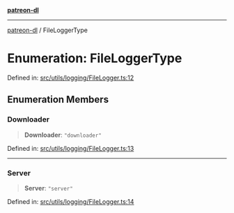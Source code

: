 [**patreon-dl**](../README.md)

***

[patreon-dl](../README.md) / FileLoggerType

# Enumeration: FileLoggerType

Defined in: [src/utils/logging/FileLogger.ts:12](https://github.com/patrickkfkan/patreon-dl/blob/faebc79e7105b755ed4bb91829b93f102ad3b38c/src/utils/logging/FileLogger.ts#L12)

## Enumeration Members

### Downloader

> **Downloader**: `"downloader"`

Defined in: [src/utils/logging/FileLogger.ts:13](https://github.com/patrickkfkan/patreon-dl/blob/faebc79e7105b755ed4bb91829b93f102ad3b38c/src/utils/logging/FileLogger.ts#L13)

***

### Server

> **Server**: `"server"`

Defined in: [src/utils/logging/FileLogger.ts:14](https://github.com/patrickkfkan/patreon-dl/blob/faebc79e7105b755ed4bb91829b93f102ad3b38c/src/utils/logging/FileLogger.ts#L14)
